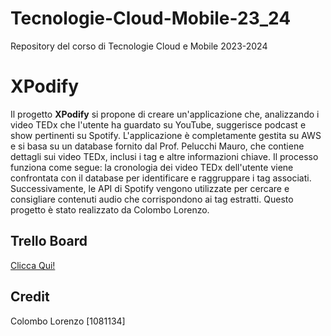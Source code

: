 # Tecnologie-Cloud-Mobile-23_24

Repository del corso di Tecnologie Cloud e Mobile 2023-2024

# XPodify
Il progetto **XPodify** si propone di creare un'applicazione che, analizzando i video TEDx che l'utente ha guardato su YouTube, suggerisce podcast e show pertinenti su Spotify. L'applicazione è completamente gestita su AWS e si basa su un database fornito dal Prof. Pelucchi Mauro, che contiene dettagli sui video TEDx, inclusi i tag e altre informazioni chiave. Il processo funziona come segue: la cronologia dei video TEDx dell'utente viene confrontata con il database per identificare e raggruppare i tag associati. Successivamente, le API di Spotify vengono utilizzate per cercare e consigliare contenuti audio che corrispondono ai tag estratti. Questo progetto è stato realizzato da Colombo Lorenzo.

## Trello Board
[Clicca Qui!](https://trello.com/b/fxPiqrAc/xpodify)

## Credit
Colombo Lorenzo [1081134]
